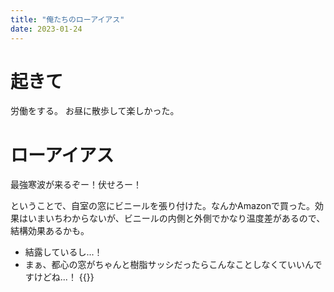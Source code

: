 ```yaml
---
title: "俺たちのローアイアス"
date: 2023-01-24
---
```


# 起きて
労働をする。
お昼に散歩して楽しかった。

# ローアイアス
最強寒波が来るぞー！伏せろー！

ということで、自室の窓にビニールを張り付けた。なんかAmazonで買った。効果はいまいちわからないが、ビニールの内側と外側でかなり温度差があるので、結構効果あるかも。
- 結露しているし...！
- まぁ、都心の窓がちゃんと樹脂サッシだったらこんなことしなくていいんですけどね...！
{{<tweet user="dango_bot" id="1619618382097293313">}}